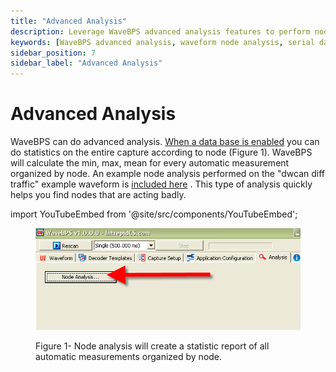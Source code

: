 ```yaml
---
title: "Advanced Analysis"
description: Leverage WaveBPS advanced analysis features to perform node-based statistical reporting with min, max, and mean measurements across entire waveform captures.
keywords: [WaveBPS advanced analysis, waveform node analysis, serial data measurement statistics, protocol diagnostics tool, waveform statistics by node, CAN FD node behavior, diff traffic waveform analysis, serial protocol analysis software, waveform min max mean, automatic measurement analysis, DWCAN traffic statistics, diagnostic waveform tool, embedded system debugging tool]
sidebar_position: 7
sidebar_label: "Advanced Analysis"
---
```


# Advanced Analysis

WaveBPS can do advanced analysis. [When a data base is enabled](/wavebps-basic-databases) you can do statistics on the entire capture according to node (Figure 1). WaveBPS will calculate the min, max, mean for every automatic measurement organized by node. An example node analysis performed on the "dwcan diff traffic" example waveform is [included here](./assets/NodeAnalysis.png) . This type of analysis quickly helps you find nodes that are acting badly.

import YouTubeEmbed from '@site/src/components/YouTubeEmbed';

<YouTubeEmbed videoId="7rItm_F8rj0" caption="Node Analysis Video" />

<div class="text--center">

<figure>

![image-67](./assets/image-67.png "image-67")
<figcaption>Figure 1- Node analysis will create a statistic report of all automatic measurements organized by node.</figcaption>
</figure>
</div>